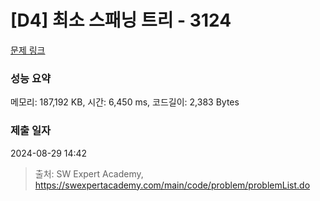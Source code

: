 # [D4] 최소 스패닝 트리 - 3124 

[문제 링크](https://swexpertacademy.com/main/code/problem/problemDetail.do?contestProbId=AV_mSnmKUckDFAWb) 

### 성능 요약

메모리: 187,192 KB, 시간: 6,450 ms, 코드길이: 2,383 Bytes

### 제출 일자

2024-08-29 14:42



> 출처: SW Expert Academy, https://swexpertacademy.com/main/code/problem/problemList.do